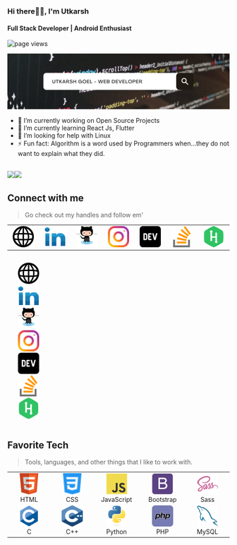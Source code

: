 ### Hi there🙋‍♂️, I'm Utkarsh
#### Full Stack Developer | Android Enthusiast
<img src="https://komarev.com/ghpvc/?username=utkarshgoel10" alt="page views" />

<img src="./img/Copy of Untitled.png" alt="banner" /><br>

- 🔭 I’m currently working on Open Source Projects 
- 🌱 I’m currently learning React Js, Flutter 
- 🤔 I’m looking for help with Linux 
- ⚡ Fun fact: Algorithm is a word used by Programmers when...they do not want to explain what they did.  
<br>
<img height="137px" src="https://github-readme-stats.vercel.app/api?username=utkarshgoel10&hide_title=true&hide_border=true&show_icons=true&include_all_commits=true&count_private=true&line_height=21&text_color=000&icon_color=000&bg_color=0,ea6161,ffc64d,fffc4d,52fa5a&theme=graywhite" /><!-- wi*quL3fcV --><img height="137px" src="https://github-readme-stats.vercel.app/api/top-langs/?username=utkarshgoel10&hide=html&hide_title=true&hide_border=true&layout=compact&langs_count=6&exclude_repo=comp426,Redventures-Movie-Quotes&text_color=000&icon_color=fff&bg_color=0,52fa5a,4dfcff,c64dff&theme=graywhite" />

<h2 align="left" id="macropower-tech">Connect with me</h2>

> Go check out my handles and follow em'

<table border:none>
   <tr style="border:none" >
      <td style="border:none" align="center" width="96">
         <a href="https://utkarshgoel10.netlify.app/">
         <img src="./img/web.svg" width="48" height="48" alt="site" />
         </a>
      </td>
      <td style="border:none" align="center" width="96">
         <a href="https://www.linkedin.com/in/goelutkarsh/">
         <img src="./img/linkedin.svg" width="48" height="48" alt="linkedin" />
         </a>
      </td>
      <td style="border:none" align="center" width="96">
         <a href="https://github.com/utkarshgoel10">
         <img src="./img/github.svg" width="48" height="48" alt="github" />
         </a>
      </td>
      <td style="border:none" align="center" width="96">
         <a href="https://www.instagram.com/utkarsh_goel.10/">
         <img src="./img/instagram.svg" width="48" height="48" alt="instagram" />
         </a>
      </td>
      <td style="border:none" align="center" width="96">
         <a href="https://dev.to/utkarshgoel10">
         <img src="./img/dev.svg" width="48" height="48" alt="dev" />
         </a>
      </td>
      <td style="border:none" align="center" width="96">
         <a href="https://stackoverflow.com/users/15812489">
         <img src="./img/stack-overflow.svg" width="48" height="48" alt="stack" />
         </a>
      </td>
      <td style="border:none" align="center" width="96">
         <a href="https://www.hackerrank.com/Utkarsh_goel_10">
         <img src="./img/hackerrank (1).svg" width="48" height="48" alt="cp" />
         </a>
      </td>
   </tr>
</table>


<ul style="list-style: none;display: inline-block;">
      <li width="96">
         <a href="https://utkarshgoel10.netlify.app/">
         <img src="./img/web.svg" width="48" height="48" alt="site" />
         </a>
      </li>
      <li width="96">
         <a href="https://www.linkedin.com/in/goelutkarsh/">
         <img src="./img/linkedin.svg" width="48" height="48" alt="linkedin" />
         </a>
      </li>
      <li width="96">
         <a href="https://github.com/utkarshgoel10">
         <img src="./img/github.svg" width="48" height="48" alt="github" />
         </a>
      </li>
      <li width="96">
         <a href="https://www.instagram.com/utkarsh_goel.10/">
         <img src="./img/instagram.svg" width="48" height="48" alt="instagram" />
         </a>
      </li>
      <li width="96">
         <a href="https://dev.to/utkarshgoel10">
         <img src="./img/dev.svg" width="48" height="48" alt="dev" />
         </a>
      </li>
      <li width="96">
         <a href="https://stackoverflow.com/users/15812489">
         <img src="./img/stack-overflow.svg" width="48" height="48" alt="stack" />
         </a>
      </li>
      <li width="96">
         <a href="https://www.hackerrank.com/Utkarsh_goel_10">
         <img src="./img/hackerrank (1).svg" width="48" height="48" alt="cp" />
         </a>
      </li>
</ul>
<h2 align="left" id="macropower-tech">Favorite Tech</h2>

> Tools, languages, and other things that I like to work with.

<table>
   <tr>
      <td align="center" width="96">
         <a href="#macropower-tech">
         <img src="./img/html.svg" width="48" height="48" alt="Html" />
         </a>
         <br>HTML
      </td>
      <td align="center" width="96">
         <a href="#macropower-tech">
         <img src="./img/css.svg" width="48" height="48" alt="Css" />
         </a>
         <br>CSS
      </td>
      <td align="center" width="96">
         <a href="#macropower-tech">
         <img src="./img/javascript.svg" width="48" height="48" alt="JavaScript" />
         </a>
         <br>JavaScript
      </td>
      <td align="center" width="96">
         <a href="#macropower-tech">
         <img src="./img/bootstrap.svg" width="48" height="48" alt="Bootstrap" />
         </a>
         <br>Bootstrap
      </td>
      <td align="center" width="96">
         <a href="#macropower-tech">
         <img src="./img/sass.svg" width="48" height="48" alt="Sass" />
         </a>
         <br>Sass
      </td>
   </tr>
   <tr>
      <td align="center" width="96">
         <a href="#macropower-tech">
         <img src="./img/c.svg" width="48" height="48" alt="C" />
         </a>
         <br>C
      </td>
      <td align="center" width="96">
         <a href="#macropower-tech">
         <img src="./img/cpp.svg" width="48" height="48" alt="C++" />
         </a>
         <br>C++
      </td>
      <td align="center" width="96">
         <a href="#macropower-tech">
         <img src="./img/python.svg" width="48" height="48" alt="Python" />
         </a>
         <br>Python
      </td>
      <td align="center" width="96">
         <a href="#macropower-tech" >
         <img src="./img/php.svg" width="48" height="48" alt="php" />
         </a>
         <br>PHP
      </td>
      <td align="center" width="96"> 
         <a href="#macropower-tech" >
         <img src="./img/mysql.svg" width="48" height="48" alt="Mysql" />
         </a>
         <br>MySQL
      </td>
   </tr>
</table>

